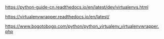 https://python-guide-cn.readthedocs.io/en/latest/dev/virtualenvs.html

https://virtualenvwrapper.readthedocs.io/en/latest/

https://www.bogotobogo.com/python/python_virtualenv_virtualenvwrapper.php
